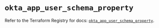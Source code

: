 # `okta_app_user_schema_property`

Refer to the Terraform Registry for docs: [`okta_app_user_schema_property`](https://registry.terraform.io/providers/okta/okta/4.14.1/docs/resources/app_user_schema_property).
